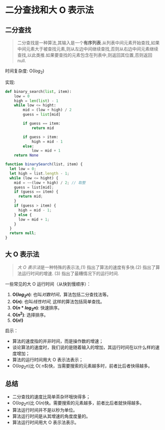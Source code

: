 # 二分查找和大 O 表示法

## 二分查找

> 二分查找是一种算法,其输入是一个**有序列表**.从列表中间元素开始查找,如果中间元素大于被查找元素,则从左边中间继续查找,否则从右边中间元素继续查找,以此类推.如果要查找的元素包含在列表中,则返回其位置,否则返回 null.

时间复杂度: O($log_2$)

实现:

```python
def binary_search(list, item):
	low = 0
    high = len(list) - 1
    while low <= hight:
    	mid = (low + high) / 2
        guess = list[mid]

        if guess == item:
        	return mid

        if guess > item:
        	high = mid - 1
       	else:
        	low = mid + 1
    return None
```

```js
function binarySearch(list, item) {
  let low = 0;
  let high = list.length - 1;
  while (low <= hight) {
    mid = ~~(low + high) / 2; // 取整
    guess = list[mid];
    if (guess == item) {
      return mid;
    }
    if (guess > item) {
      high = mid - 1;
    } else {
      low = mid + 1;
    }
  }
  return null;
}
```

## 大 O 表示法

> *大 O 表示法*是一种特殊的表示法,(1) 指出了算法的速度有多快.(2) 指出了算法运行时间的增速. (3) 指出了最糟情况下的运行时间.

一些常见的大 O 运行时间（从快到慢顺序）：

1. **O($log_2{n}$)**: 也叫*对数时间*，算法包括二分查找法等。
2. **O($n$)**: 也叫*线性时间*, 这样的算法包括简单查找。
3. **O($n*log_2{n}$)**: 快速排序。
4. **O($n^2$)**: 选择排序。
5. **O($n!$)**

启示：

- 算法的速度指的并非时间，而是操作数的增速；
- 谈论算法的速度时，我们说的是随着输入的增加，其运行时间在以什么样的速度增加；
- 算法的运行时间用大 O 表示法表示；
- O($log_2{n}$)比 O( n\$)快，当需要搜索的元素越多时，前者比后者快得越多。

## 总结

- 二分查找的速度比简单茶杂环哦快得多；
- O($log_2{n}$)比 O($n$)快。需要搜索的元素越多，前者比后者就快得越多。
- 算法运行时间并不是以秒为单位。
- 算法运行时间是从其增速的角度度量的。
- 算法运行时间用大 O 表示法表示。
